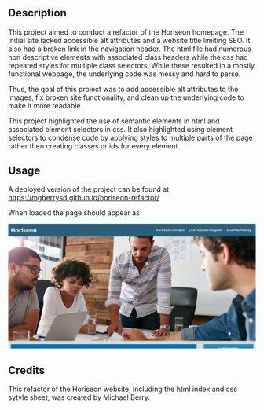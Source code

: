 # <horiseon-refactor>

## Description

This project aimed to conduct a refactor of the Horiseon homepage. The initial site lacked accessible alt attributes and a website title limiting SEO. It also had a broken link in the navigation header. The html file had numerous non descriptive elements with associated class headers while the css had repeated styles for multiple class selectors. While these resulted in a mostly functional webpage, the underlying code was messy and hard to parse.

Thus, the goal of this project was to add accessible alt attributes to the images, fix broken site functionality, and clean up the underlying code to make it more readable.

This project highlighted the use of semantic elements in html and associated element selectors in css. It also highlighted using element selectors to condense code by applying styles to multiple parts of the page rather then creating classes or ids for every element.

## Usage

A deployed version of the project can be found at https://mgberrysd.github.io/horiseon-refactor/

When loaded the page should appear as

![Refactored Horiseon page deployed via github pages](assets/images/screenshot.png)

## Credits

This refactor of the Horiseon website, including the html index and css sytyle sheet, was created by Michael Berry.